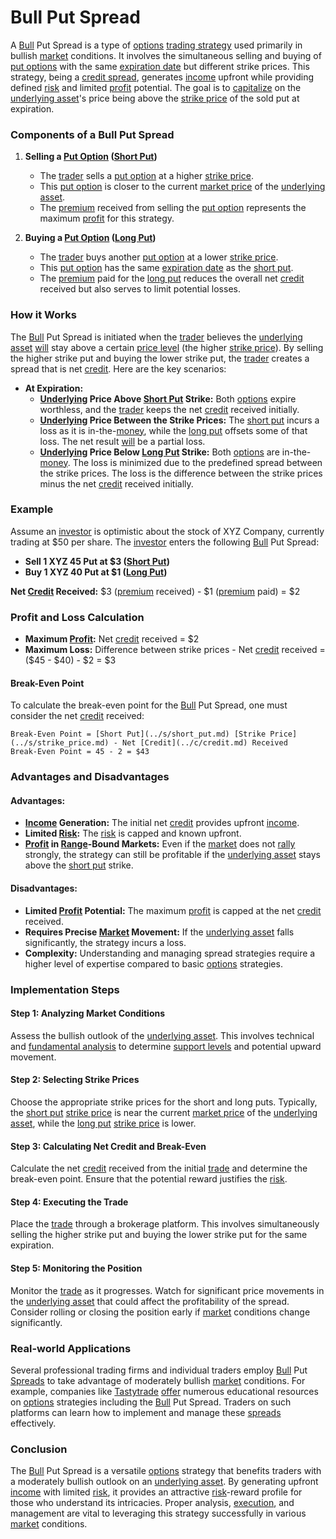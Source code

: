 # Bull Put Spread

A [Bull](../b/bull.md) Put Spread is a type of [options](../o/options.md) [trading strategy](../t/trading_strategy.md) used primarily in bullish [market](../m/market.md) conditions. It involves the simultaneous selling and buying of [put options](../p/put_options.md) with the same [expiration date](../e/expiration_date.md) but different strike prices. This strategy, being a [credit spread](../c/credit_spread.md), generates [income](../i/income.md) upfront while providing defined [risk](../r/risk.md) and limited [profit](../p/profit.md) potential. The goal is to [capitalize](../c/capitalize.md) on the [underlying asset](../u/underlying_asset.md)'s price being above the [strike price](../s/strike_price.md) of the sold put at expiration.

### Components of a Bull Put Spread

1. **Selling a [Put Option](../p/put.md) ([Short Put](../s/short_put.md))**
    - The [trader](../t/trader.md) sells a [put option](../p/put.md) at a higher [strike price](../s/strike_price.md).
    - This [put option](../p/put.md) is closer to the current [market price](../m/market_price.md) of the [underlying asset](../u/underlying_asset.md).
    - The [premium](../p/premium.md) received from selling the [put option](../p/put.md) represents the maximum [profit](../p/profit.md) for this strategy.

2. **Buying a [Put Option](../p/put.md) ([Long Put](../l/long_put.md))**
    - The [trader](../t/trader.md) buys another [put option](../p/put.md) at a lower [strike price](../s/strike_price.md).
    - This [put option](../p/put.md) has the same [expiration date](../e/expiration_date.md) as the [short put](../s/short_put.md).
    - The [premium](../p/premium.md) paid for the [long put](../l/long_put.md) reduces the overall net [credit](../c/credit.md) received but also serves to limit potential losses.

### How it Works

The [Bull](../b/bull.md) Put Spread is initiated when the [trader](../t/trader.md) believes the [underlying asset](../u/underlying_asset.md) [will](../w/will.md) stay above a certain [price level](../p/price_level.md) (the higher [strike price](../s/strike_price.md)). By selling the higher strike put and buying the lower strike put, the [trader](../t/trader.md) creates a spread that is net [credit](../c/credit.md). Here are the key scenarios:

- **At Expiration:**
    - **[Underlying](../u/underlying.md) Price Above [Short Put](../s/short_put.md) Strike:** Both [options](../o/options.md) expire worthless, and the [trader](../t/trader.md) keeps the net [credit](../c/credit.md) received initially.
    - **[Underlying](../u/underlying.md) Price Between the Strike Prices:** The [short put](../s/short_put.md) incurs a loss as it is in-the-[money](../m/money.md), while the [long put](../l/long_put.md) offsets some of that loss. The net result [will](../w/will.md) be a partial loss.
    - **[Underlying](../u/underlying.md) Price Below [Long Put](../l/long_put.md) Strike:** Both [options](../o/options.md) are in-the-[money](../m/money.md). The loss is minimized due to the predefined spread between the strike prices. The loss is the difference between the strike prices minus the net [credit](../c/credit.md) received initially.

### Example

Assume an [investor](../i/investor.md) is optimistic about the stock of XYZ Company, currently trading at $50 per share. The [investor](../i/investor.md) enters the following [Bull](../b/bull.md) Put Spread:

- **Sell 1 XYZ 45 Put at $3 ([Short Put](../s/short_put.md))**
- **Buy 1 XYZ 40 Put at $1 ([Long Put](../l/long_put.md))**

**Net [Credit](../c/credit.md) Received:** $3 ([premium](../p/premium.md) received) - $1 ([premium](../p/premium.md) paid) = $2

### Profit and Loss Calculation

- **Maximum [Profit](../p/profit.md):** Net [credit](../c/credit.md) received = $2
- **Maximum Loss:** Difference between strike prices - Net [credit](../c/credit.md) received = ($45 - $40) - $2 = $3

#### Break-Even Point

To calculate the break-even point for the [Bull](../b/bull.md) Put Spread, one must consider the net [credit](../c/credit.md) received:

    Break-Even Point = [Short Put](../s/short_put.md) [Strike Price](../s/strike_price.md) - Net [Credit](../c/credit.md) Received
    Break-Even Point = 45 - 2 = $43

### Advantages and Disadvantages

#### Advantages:
- **[Income](../i/income.md) Generation:** The initial net [credit](../c/credit.md) provides upfront [income](../i/income.md).
- **Limited [Risk](../r/risk.md):** The [risk](../r/risk.md) is capped and known upfront.
- **[Profit](../p/profit.md) in [Range](../r/range.md)-Bound Markets:** Even if the [market](../m/market.md) does not [rally](../r/rally.md) strongly, the strategy can still be profitable if the [underlying asset](../u/underlying_asset.md) stays above the [short put](../s/short_put.md) strike.

#### Disadvantages:
- **Limited [Profit](../p/profit.md) Potential:** The maximum [profit](../p/profit.md) is capped at the net [credit](../c/credit.md) received.
- **Requires Precise [Market](../m/market.md) Movement:** If the [underlying asset](../u/underlying_asset.md) falls significantly, the strategy incurs a loss.
- **Complexity:** Understanding and managing spread strategies require a higher level of expertise compared to basic [options](../o/options.md) strategies.

### Implementation Steps

#### Step 1: Analyzing Market Conditions

Assess the bullish outlook of the [underlying asset](../u/underlying_asset.md). This involves technical and [fundamental analysis](../f/fundamental_analysis.md) to determine [support levels](../s/support_levels.md) and potential upward movement.

#### Step 2: Selecting Strike Prices

Choose the appropriate strike prices for the short and long puts. Typically, the [short put](../s/short_put.md) [strike price](../s/strike_price.md) is near the current [market price](../m/market_price.md) of the [underlying asset](../u/underlying_asset.md), while the [long put](../l/long_put.md) [strike price](../s/strike_price.md) is lower.

#### Step 3: Calculating Net Credit and Break-Even

Calculate the net [credit](../c/credit.md) received from the initial [trade](../t/trade.md) and determine the break-even point. Ensure that the potential reward justifies the [risk](../r/risk.md).

#### Step 4: Executing the Trade

Place the [trade](../t/trade.md) through a brokerage platform. This involves simultaneously selling the higher strike put and buying the lower strike put for the same expiration.

#### Step 5: Monitoring the Position

Monitor the [trade](../t/trade.md) as it progresses. Watch for significant price movements in the [underlying asset](../u/underlying_asset.md) that could affect the profitability of the spread. Consider rolling or closing the position early if [market](../m/market.md) conditions change significantly.

### Real-world Applications

Several professional trading firms and individual traders employ [Bull](../b/bull.md) Put [Spreads](../s/spreads.md) to take advantage of moderately bullish [market](../m/market.md) conditions. For example, companies like [Tastytrade](https://www.tastytrade.com/) [offer](../o/offer.md) numerous educational resources on [options](../o/options.md) strategies including the [Bull](../b/bull.md) Put Spread. Traders on such platforms can learn how to implement and manage these [spreads](../s/spreads.md) effectively.

### Conclusion

The [Bull](../b/bull.md) Put Spread is a versatile [options](../o/options.md) strategy that benefits traders with a moderately bullish outlook on an [underlying asset](../u/underlying_asset.md). By generating upfront [income](../i/income.md) with limited [risk](../r/risk.md), it provides an attractive [risk](../r/risk.md)-reward profile for those who understand its intricacies. Proper analysis, [execution](../e/execution.md), and management are vital to leveraging this strategy successfully in various [market](../m/market.md) conditions.